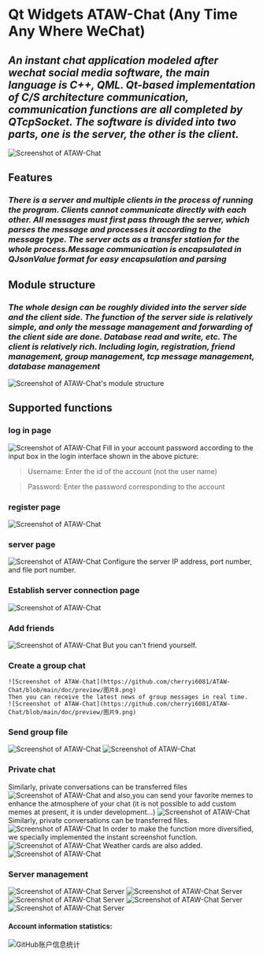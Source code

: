 # Qt Widgets ATAW-Chat (Any Time Any Where WeChat)
 
 ## ***An instant chat application modeled after wechat social media software, the main language is C++, QML. Qt-based implementation of C/S architecture communication, communication functions are all completed by QTcpSocket. The software is divided into two parts, one is the server, the other is the client.***
 ![Screenshot of ATAW-Chat](https://github.com/cherryi6081/ATAW-Chat/blob/main/doc/preview/%E5%9B%BE%E7%89%8722(%20%E9%A6%96%E9%A1%B5%E7%95%8C%E9%9D%A2).png)
 
## Features
 ### _There is a server and multiple clients in the process of running the program. Clients cannot communicate directly with each other. All messages must first pass through the server, which parses the message and processes it according to the message type. The server acts as a transfer station for the whole process.Message communication is encapsulated in QJsonValue format for easy encapsulation and parsing_
## Module structure
### _The whole design can be roughly divided into the server side and the client side. The function of the server side is relatively simple, and only the message management and forwarding of the client side are done. Database read and write, etc. The client is relatively rich. Including login, registration, friend management, group management, tcp message management, database management_
 ![Screenshot of ATAW-Chat's module structure](https://github.com/cherryi6081/ATAW-Chat/blob/main/doc/preview/module.png)
 ## Supported functions
 ### log in page
  ![Screenshot of ATAW-Chat](https://github.com/cherryi6081/ATAW-Chat/blob/main/doc/preview/图片1.png)
  Fill in your account password according to the input box in the login interface shown in the above picture:
  > Username: Enter the id of the account (not the user name)

  > Password: Enter the password corresponding to the account
### register page
   ![Screenshot of ATAW-Chat](https://github.com/cherryi6081/ATAW-Chat/blob/main/doc/preview/图片4.png)
### server page
   ![Screenshot of ATAW-Chat](https://github.com/cherryi6081/ATAW-Chat/blob/main/doc/preview/图片2.png)
   Configure the server IP address, port number, and file port number.
### Establish server connection page
  ![Screenshot of ATAW-Chat](https://github.com/cherryi6081/ATAW-Chat/blob/main/doc/preview/图片3.png)
### Add friends
  ![Screenshot of ATAW-Chat](https://github.com/cherryi6081/ATAW-Chat/blob/main/doc/preview/图片7.png)
  But you can't friend yourself.
### Create a group chat
    ![Screenshot of ATAW-Chat](https://github.com/cherryi6081/ATAW-Chat/blob/main/doc/preview/图片8.png)
    Then you can receive the latest news of group messages in real time.
    ![Screenshot of ATAW-Chat](https://github.com/cherryi6081/ATAW-Chat/blob/main/doc/preview/图片9.png)
### Send group file
 ![Screenshot of ATAW-Chat](https://github.com/cherryi6081/ATAW-Chat/blob/main/doc/preview/图片10.png)
 ![Screenshot of ATAW-Chat](https://github.com/cherryi6081/ATAW-Chat/blob/main/doc/preview/图片11.png)
### Private chat
Similarly, private conversations can be transferred files
 ![Screenshot of ATAW-Chat](https://github.com/cherryi6081/ATAW-Chat/blob/main/doc/preview/图片12.png)
 and also,you can send your favorite memes to enhance the atmosphere of your chat (it is not possible to add custom memes at present, it is under development...)
 ![Screenshot of ATAW-Chat](https://github.com/cherryi6081/ATAW-Chat/blob/main/doc/preview/图片13.png)
Similarly, private conversations can be transferred files.
 ![Screenshot of ATAW-Chat](https://github.com/cherryi6081/ATAW-Chat/blob/main/doc/preview/图片14.png)
In order to make the function more diversified, we specially implemented the instant screenshot function.
![Screenshot of ATAW-Chat](https://github.com/cherryi6081/ATAW-Chat/blob/main/doc/preview/图片15.png)
Weather cards are also added.
![Screenshot of ATAW-Chat](https://github.com/cherryi6081/ATAW-Chat/blob/main/doc/preview/图片16.png)
### Server management
![Screenshot of ATAW-Chat Server](https://github.com/cherryi6081/ATAW-Chat/blob/main/doc/preview/图片17.png)
![Screenshot of ATAW-Chat Server](https://github.com/cherryi6081/ATAW-Chat/blob/main/doc/preview/图片18.png)
![Screenshot of ATAW-Chat Server](https://github.com/cherryi6081/ATAW-Chat/blob/main/doc/preview/图片19.png)
![Screenshot of ATAW-Chat Server](https://github.com/cherryi6081/ATAW-Chat/blob/main/doc/preview/图片20.png)
![Screenshot of ATAW-Chat Server](https://github.com/cherryi6081/ATAW-Chat/blob/main/doc/preview/图片21.png)
#### Account information statistics:
![GitHub账户信息统计](https://github-stats.ubrong.com/api?username=cherryi6081&show_icons=true)
